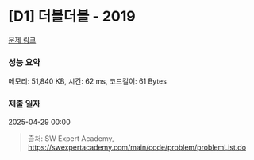# [D1] 더블더블 - 2019 

[문제 링크](https://swexpertacademy.com/main/code/problem/problemDetail.do?contestProbId=AV5QDEX6AqwDFAUq) 

### 성능 요약

메모리: 51,840 KB, 시간: 62 ms, 코드길이: 61 Bytes

### 제출 일자

2025-04-29 00:00



> 출처: SW Expert Academy, https://swexpertacademy.com/main/code/problem/problemList.do